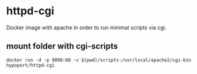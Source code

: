 # httpd-cgi

Docker image with apache in order to run minimal scripts via cgi.

## mount folder with cgi-scripts
`docker run -d -p 9090:80 -v $(pwd)/scripts:/usr/local/apache2/cgi-bin hypoport/httpd-cgi`

